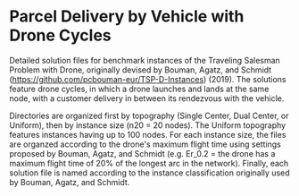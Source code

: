 # Parcel Delivery by Vehicle with Drone Cycles
Detailed solution files for benchmark instances of the Traveling Salesman Problem with Drone, originally devised by Bouman, Agatz, and Schmidt (https://github.com/pcbouman-eur/TSP-D-Instances) (2019). The solutions feature drone cycles, in which a drone launches and lands at the same node, with a customer delivery in between its rendezvous with the vehicle.

Directories are organized first by topography (Single Center, Dual Center, or Uniform), then by instance size (n20 = 20 nodes). The Uniform topography features instances having up to 100 nodes. For each instance size, the files are organzed according to the drone's maximum flight time using settings proposed by Bouman, Agatz, and Schmidt (e.g. Er_0.2 = the drone has a maximum flight time of 20% of the longest arc in the network). Finally, each solution file is named according to the instance classification originally used by Bouman, Agatz, and Schmidt. 
